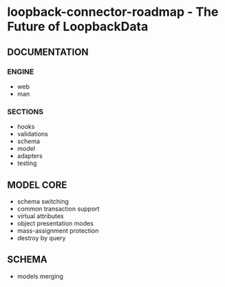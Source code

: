 loopback-connector-roadmap - The Future of LoopbackData
=============================================

## DOCUMENTATION

### ENGINE

* web
* man

### SECTIONS

* hooks
* validations
* schema
* model
* adapters
* testing

## MODEL CORE

* schema switching
* common transaction support
* virtual attributes
* object presentation modes
* mass-assignment protection
* destroy by query

## SCHEMA

* models merging
